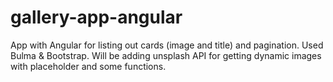 # gallery-app-angular
App with Angular for listing out cards (image and title) and pagination. Used Bulma &amp; Bootstrap. Will be adding unsplash API for getting dynamic images with placeholder and some functions. 
